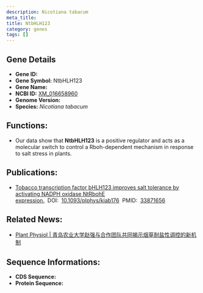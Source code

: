 ```yaml
---
description: Nicotiana tabacum
meta_title:
title: NtbHLH123
category: genes
tags: []
---
```


## Gene Details
- **Gene ID:**	[]()
- **Gene Symbol:** NtbHLH123
- **Gene Name:** 
- **NCBI ID:** [XM_016658960](https://www.ncbi.nlm.nih.gov/gene/?term=XM_016658960)
- **Genome Version:** []()
- **Species:** *Nicotiana tabacum*

## Functions:
   - Our data show that **NtbHLH123** is a positive regulator and acts as a molecular switch to control a Rboh-dependent mechanism in response to salt stress in plants.

## Publications:
   - [Tobacco transcription factor bHLH123 improves salt tolerance by activating NADPH oxidase NtRbohE expression.]( https://academic.oup.com/plphys/article/186/3/1706/6237925?login=false)&nbsp;&nbsp;DOI:&nbsp;&nbsp;[10.1093/plphys/kiab176](https://academic.oup.com/plphys/article/186/3/1706/6237925?login=false)&nbsp;&nbsp;PMID:&nbsp;&nbsp;[33871656](https://pubmed.ncbi.nlm.nih.gov/33871656/)

## Related News:
   - [Plant Physiol | 青岛农业大学赵强与合作团队共同揭示烟草耐盐性调控的新机制](https://mp.weixin.qq.com/s?__biz=Mzg3MDEwNDEyMg==&mid=2247508790&idx=7&sn=0b6903ac0fe0faf440a1102602d1a988&chksm=ce900e63f9e7877572470bdfbdbae4d92b49b622388a474725cac2c6b58ed51065900f53bd5f&scene=27#wechat_redirect)

## Sequence Informations:
- **CDS Sequence:**
- **Protein Sequence:**
